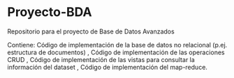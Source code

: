 # Proyecto-BDA
Repositorio para el proyecto de Base de Datos Avanzados

Contiene:
Código de implementación de la base de datos no relacional (p.ej. estructura de documentos) , 
Código de implementación de las operaciones CRUD , 
Código de implementación de las vistas para consultar la información del dataset ,
Código de implementación del map-reduce.
